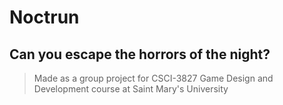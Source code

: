# Noctrun

## Can you escape the horrors of the night?

> Made as a group project for CSCI-3827 Game Design and Development course at Saint Mary's University

